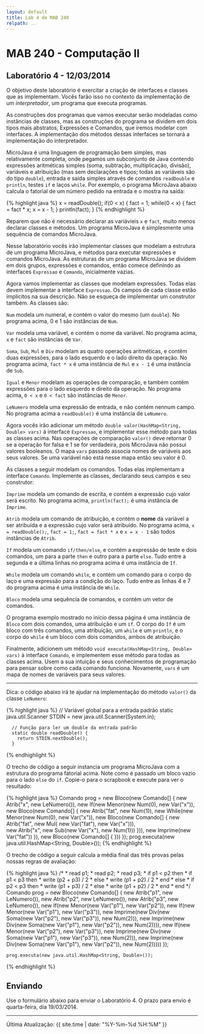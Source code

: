 ```yaml
---
layout: default
title: Lab 4 de MAB 240
relpath: ..
---
```


MAB 240 - Computação II
=======================

Laboratório 4 - 12/03/2014
--------------------------

O objetivo deste laboratório é exercitar a criação de interfaces
e classes que as implementam. Vocês farão isso no contexto da
implementação de um *interpretador*, um programa que executa
programas.

As construções dos programas que vamos executar
serão modeladas como instâncias de classes, mas as construções
do programa se dividem em dois tipos mais abstratos, Expressões
e Comandos, que iremos modelar com interfaces. A implementação
dos métodos dessas interfaces se tornará a implementação do
interpretador.

MicroJava é uma linguagem de programação bem simples, mas
relativamente completa, onde pegamos um subconjunto de Java
contendo expressões aritméticas simples (soma, subtração,
multiplicação, divisão), variáveis e atribuição (mas sem declarações
e tipos; todas as variáveis são do tipo `double`), entrada e
saída simples através de comandos `readDouble` e `println`, testes
`if` e laços `while`. Por exemplo, o programa MicroJava
abaixo calcula o fatorial de um número pedido na entrada e o
mostra na saída:

{% highlight java %}
    x = readDouble(); 
    if(0 < x) {
      fact = 1;
      while(0 < x) { 
        fact = fact * x;
        x = x - 1;
      }
      println(fact);
    }
{% endhighlight %}

Reparem que não é necessário declarar as variávieis `x` e `fact`, muito
menos declarar classes e métodos. Um programa MicroJava é simplesmente uma
sequência de comandos MicroJava.

Nesse laboratório vocês irão implementar classes que modelam a estrutura
de um programa MicroJava, e métodos para executar expressões e comandos MicroJava.
As estruturas de um programa MicroJava se dividem em dois grupos, expressões
e comandos, então comece definindo as interfaces `Expressao` e
`Comando`, inicialmente vazias. 

Agora vamos implementar as classes que modelam expressões. Todas elas devem
implementar a interface `Expressao`. Os campos de cada classe estão implícitos
na sua descrição. Não se esqueça de implementar um construtor também. As
classes são:

`Num` modela um numeral, e contém o valor do mesmo (um `double`). No programa
acima, 0 e 1 são instâncias de `Num`.  

`Var` modela uma variável, e contém o nome da variável. No programa acima, `x` e `fact`
são instâncias de `Var`.

`Soma`, `Sub`, `Mul` e `Div` modelam as quatro operações aritméticas, e
contêm duas expressões, para o lado esquerdo e o lado direito da
operação. No programa acima, `fact * x` é uma instância de `Mul` e `x - 1`
é uma instância de `Sub`.

`Igual` e `Menor` modelam as operações de comparação, e também contêm
expressões para o lado esquerdo e direito da operação. No programa acima, 
`0 < x` e `0 < fact` são instâncias de `Menor`.

`LeNumero` modela uma expressão de entrada, e não contém nennum campo.
No programa acima a `readDouble()` é uma instância de `LeNumero`.

Agora vocês irão adicionar um método
`double valor(HashMap<String, Double> vars)` à interface `Expressao`, 
e implementar esse método para
todas as classes acima. Nas operações de comparação `valor()` deve
retornar 0 se a operação for falsa e 1 se for verdadeira, pois MicroJava
não possui valores booleanos. O mapa `vars` passado associa nomes de
variáveis aos seus valores. Se uma variável não está nesse mapa então seu
valor é 0.

As classes a seguir modelam os comandos. Todas elas implementam a
interface `Comando`. Implemente as classes, declarando seus campos
e seu construtor:

`Imprime` modela um comando de escrita, e contém a expressão cujo valor
será escrito. No programa acima, `println(fact);` é uma instância de `Imprime`.

`Atrib` modela um comando de atribuição, e contém o **nome** da variável a ser
atribuída e a expressão cujo valor será atribuído. No programa acima, 
`x = readDouble();`, `fact = 1;`, `fact = fact * x` e `x = x - 1` são todos
instâncias de `Atrib`.

`If` modela um comando `if/then/else`, e contém a expressão de teste e
dois comandos, um para a parte `then` e outro para a parte `else`. Tudo entre
a segunda e a última linhas no programa acima é uma instância de `If`.

`While` modela um comando `while`, e contém um comando para o
corpo do laço e uma expressão para a condição do laço. Tudo entre as linhas
4 e 7 do programa acima é uma instância de `While`.

`Bloco` modela uma sequência de comandos, e contém um vetor de comandos. 

O programa exemplo mostrado no início dessa página é uma instância de `Bloco`
com dois comandos,
uma atribuição e um `if`. O corpo do `If` é um bloco com três comandos, uma
atribuição, um `while` e um `println`, e o corpo do `while` é um bloco com
dois comandos, ambos de atribuição.

Finalmente, adicionem um método `void executa(HashMap<String, Double> vars)` à
interface `Comando`, e implementem esse método para todas as classes
acima. Usem a sua intuição e seus conhecimentos de programação para
pensar sobre como cada comando funciona. Novamente, `vars` é um mapa de nomes
de variáveis para seus valores.

****

Dica: o código abaixo irá te ajudar na implementação do método
`valor()` da classe `LeNumero`:

{% highlight java %}
      // Variável global para a entrada padrão
      static java.util.Scanner STDIN = new java.util.Scanner(System.in);

      // Função para ler um double da entrada padrão
      static double readDouble() {
        return STDIN.nextDouble();
      }
{% endhighlight %}

O trecho de código a seguir instancia um programa MicroJava com a estrutura
do programa fatorial acima. Note como é passado um bloco vazio para o lado `else` do
`if`. Copie-o para o scrapbook e execute para ver o resultado:

{% highlight java %}
    Comando prog = 
      new Bloco(new Comando[] {
                  new Atrib("x", new LeNumero()),
                  new If(new Menor(new Num(0), new Var("x")),
                         new Bloco(new Comando[] {
                                     new Atrib("fat", new Num(1)),
                                     new While(new Menor(new Num(0), new Var("x")),
                                               new Bloco(new Comando[] { 
                                                           new Atrib("fat", new Mul(
                                                                              new Var("fat"),
                                                                              new Var("x"))),     
                                                           new Atrib("x", new Sub(new Var("x"),
                                                                                  new Num(1)))
                                               })),
                                     new Imprime(new Var("fat"))
                                   }),
                         new Bloco(new Comando[] { }))
                });
    prog.executa(new java.util.HashMap<String, Double>());
{% endhighlight %}

O trecho de código a seguir calcula a média final das três provas pelas
nossas regras de avaliação:

{% highlight java %}
    /*
    * read p1;
    * read p2;
    * read p3;
    * if p1 < p2 then
    *   if p1 < p3 then
    *     write (p2 + p3) / 2
    *   else
    *     write (p1 + p2) / 2
    *   end
    * else
    *   if p2 < p3 then
    *     write (p1 + p3) / 2
    *   else
    *     write (p1 + p2) / 2
    *   end
    * end
    */
    Comando prog = new Bloco(new Comando[] { new Atrib("p1", new LeNumero()),
                                             new Atrib("p2", new LeNumero()),
                                             new Atrib("p3", new LeNumero()),
                                             new If(new Menor(new Var("p1"), new Var("p2")),
                                                    new If(new Menor(new Var("p1"), new Var("p3")),
                                                           new Imprime(new Div(new Soma(new Var("p2"),
                                                                                        new Var("p3")),
                                                                               new Num(2))),
                                                           new Imprime(new Div(new Soma(new Var("p1"),
                                                                                        new Var("p2")),
                                                                               new Num(2)))),
                                                    new If(new Menor(new Var("p2"), new Var("p3")),
                                                           new Imprime(new Div(new Soma(new Var("p1"),
                                                                                        new Var("p3")),
                                                                               new Num(2))),
                                                           new Imprime(new Div(new Soma(new Var("p1"),
                                                                                        new Var("p2")),
                                                                               new Num(2))))) });

    prog.executa(new java.util.HashMap<String, Double>());
{% endhighlight %}

Enviando
--------

Use o formulário abaixo para enviar o Laboratório 4. O prazo para envio é quarta-feira, dia 19/03/2014.

<script type="text/javascript" src="http://form.jotformz.com/jsform/40696384359670">
dummy
</script>

* * * * *

Última Atualização: {{ site.time | date: "%Y-%m-%d %H:%M" }}
